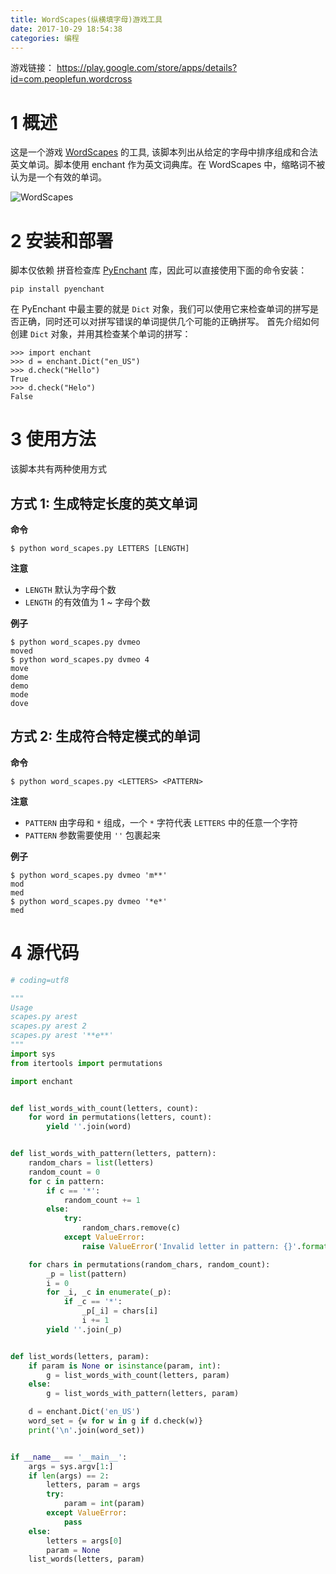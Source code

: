 ```yaml
---
title: WordScapes(纵横填字母)游戏工具
date: 2017-10-29 18:54:38
categories: 编程
---
```


游戏链接： https://play.google.com/store/apps/details?id=com.peoplefun.wordcross

# 1 概述

这是一个游戏 [WordScapes](https://play.google.com/store/apps/details?id=com.peoplefun.wordcross) 的工具, 该脚本列出从给定的字母中排序组成和合法英文单词。脚本使用 enchant 作为英文词典库。在 WordScapes 中，缩略词不被认为是一个有效的单词。

<!-- more -->

![WordScapes](https://user-images.githubusercontent.com/9875406/49424677-48213d00-f7d6-11e8-8bc0-acf41dad27b9.jpg)

# 2 安装和部署

脚本仅依赖 拼音检查库 [PyEnchant](https://sourceforge.net/projects/pyenchant/) 库，因此可以直接使用下面的命令安装：

```shell
pip install pyenchant
```

在 PyEnchant 中最主要的就是 `Dict` 对象，我们可以使用它来检查单词的拼写是否正确，同时还可以对拼写错误的单词提供几个可能的正确拼写。
首先介绍如何创建 `Dict` 对象，并用其检查某个单词的拼写：

```shell
>>> import enchant
>>> d = enchant.Dict("en_US")
>>> d.check("Hello")
True
>>> d.check("Helo")
False
```

# 3 使用方法

该脚本共有两种使用方式

## 方式 1: 生成特定长度的英文单词  

**命令**

```shell
$ python word_scapes.py LETTERS [LENGTH]
```

**注意**

- `LENGTH` 默认为字母个数
- `LENGTH` 的有效值为 1 ~ 字母个数

**例子**

```shell
$ python word_scapes.py dvmeo
moved
$ python word_scapes.py dvmeo 4
move
dome
demo
mode
dove
```

## 方式 2: 生成符合特定模式的单词

**命令**

```shell
$ python word_scapes.py <LETTERS> <PATTERN>
```

**注意**

- `PATTERN` 由字母和 `*` 组成，一个 `*` 字符代表 `LETTERS` 中的任意一个字符
- `PATTERN` 参数需要使用 `''` 包裹起来

**例子**

```shell
$ python word_scapes.py dvmeo 'm**'
mod
med
$ python word_scapes.py dvmeo '*e*'
med
```

# 4 源代码

```python
# coding=utf8

"""
Usage
scapes.py arest
scapes.py arest 2
scapes.py arest '**e**'
"""
import sys
from itertools import permutations

import enchant


def list_words_with_count(letters, count):
    for word in permutations(letters, count):
        yield ''.join(word)


def list_words_with_pattern(letters, pattern):
    random_chars = list(letters)
    random_count = 0
    for c in pattern:
        if c == '*':
            random_count += 1
        else:
            try:
                random_chars.remove(c)
            except ValueError:
                raise ValueError('Invalid letter in pattern: {}'.format(c))

    for chars in permutations(random_chars, random_count):
        _p = list(pattern)
        i = 0
        for _i, _c in enumerate(_p):
            if _c == '*':
                _p[_i] = chars[i]
                i += 1
        yield ''.join(_p)


def list_words(letters, param):
    if param is None or isinstance(param, int):
        g = list_words_with_count(letters, param)
    else:
        g = list_words_with_pattern(letters, param)

    d = enchant.Dict('en_US')
    word_set = {w for w in g if d.check(w)}
    print('\n'.join(word_set))


if __name__ == '__main__':
    args = sys.argv[1:]
    if len(args) == 2:
        letters, param = args
        try:
            param = int(param)
        except ValueError:
            pass
    else:
        letters = args[0]
        param = None
    list_words(letters, param)
```

